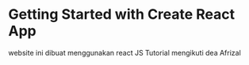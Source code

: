 # Getting Started with Create React App

website ini dibuat menggunakan react JS
Tutorial mengikuti dea Afrizal



